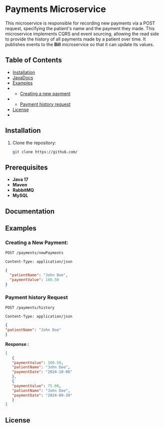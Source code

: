 # Payments Microservice

This microservice is responsible for recording new payments via a POST request, specifying the patient's name and the payment they made. This microservice implements CQRS and event sourcing, allowing the read side to provide the history of all payments made by a patient over time. It publishes events to the **Bill** microservice so that it can update its values.

## Table of Contents
- [Installation](#installation)
- [JavaDocs](#Documentation)
- [Examples](#Examples)
- - [Creating a new payment](#creating-a-new-payment-)
- - [Payment history request](#payment-history-request-)
- [License](#license)
- 
## Installation
1. Clone the repository:
   ```bash
   git clone https://github.com/
## Prerequisites
- **Java 17**
- **Maven**
- **RabbitMQ**
- **MySQL**

## Documentation



## Examples

### Creating a New Payment: ###

```http
POST /payments/newPayments

Content-Type: application/json
```
```json
{
  "patientName": "John Doe",
  "paymentValue": 100.50
}
```

### Payment history Request ###

```http
POST /payments/history

Content-Type: application/json
```
```json
{
"patientName": "John Doe"
}

```

__Response :__
 ```json
[
    {
    "paymentValue": 100.50,
    "patientName": "John Doe",
    "paymentDate": "2024-10-06"
    },
    {
    "paymentValue": 75.00,
    "patientName": "John Doe",
    "paymentDate": "2024-09-30"
    }
]
```
## License







